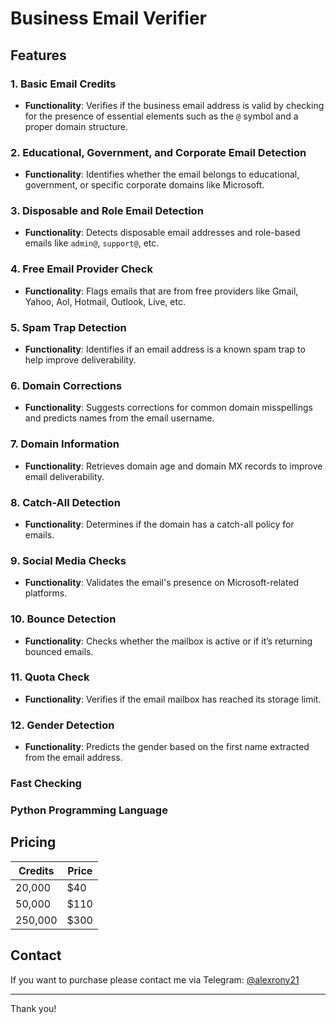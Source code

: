 # Business Email Verifier

## Features

### 1. Basic Email Credits
- **Functionality**: Verifies if the business email address is valid by checking for the presence of essential elements such as the `@` symbol and a proper domain structure.

### 2. Educational, Government, and Corporate Email Detection
- **Functionality**: Identifies whether the email belongs to educational, government, or specific corporate domains like Microsoft.

### 3. Disposable and Role Email Detection
- **Functionality**: Detects disposable email addresses and role-based emails like `admin@`, `support@`, etc.

### 4. Free Email Provider Check
- **Functionality**: Flags emails that are from free providers like Gmail, Yahoo, Aol, Hotmail, Outlook, Live, etc.

### 5. Spam Trap Detection
- **Functionality**: Identifies if an email address is a known spam trap to help improve deliverability.

### 6. Domain Corrections
- **Functionality**: Suggests corrections for common domain misspellings and predicts names from the email username.

### 7. Domain Information
- **Functionality**: Retrieves domain age and domain MX records to improve email deliverability.

### 8. Catch-All Detection
- **Functionality**: Determines if the domain has a catch-all policy for emails.

### 9. Social Media Checks
- **Functionality**: Validates the email's presence on Microsoft-related platforms.

### 10. Bounce Detection
- **Functionality**: Checks whether the mailbox is active or if it’s returning bounced emails.

### 11. Quota Check
- **Functionality**: Verifies if the email mailbox has reached its storage limit.

### 12. Gender Detection
- **Functionality**: Predicts the gender based on the first name extracted from the email address.

### Fast Checking
### Python Programming Language

## Pricing

| Credits | Price |
|---------|-------|
| 20,000  | $40   |
| 50,000  | $110  |
| 250,000 | $300  |

## Contact
If you want to purchase please contact me via Telegram: [@alexrony21](https://t.me/alexrony21)

---

Thank you!
